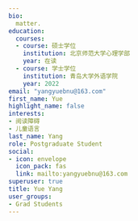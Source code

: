 ```yaml
---
bio: 
  matter.
education:
  courses:
  - course: 硕士学位
    institution: 北京师范大学心理学部
    year: 在读
  - course: 学士学位
    institution: 青岛大学外语学院
    year: 2022
email: "yangyuebnu@163.com"
first_name: Yue
highlight_name: false
interests:
- 阅读障碍
- 儿童语言
last_name: Yang
role: Postgraduate Student
social:
- icon: envelope
  icon_pack: fas
  link: mailto:yangyuebnu@163.com
superuser: true
title: Yue Yang
user_groups:
- Grad Students
---
```

